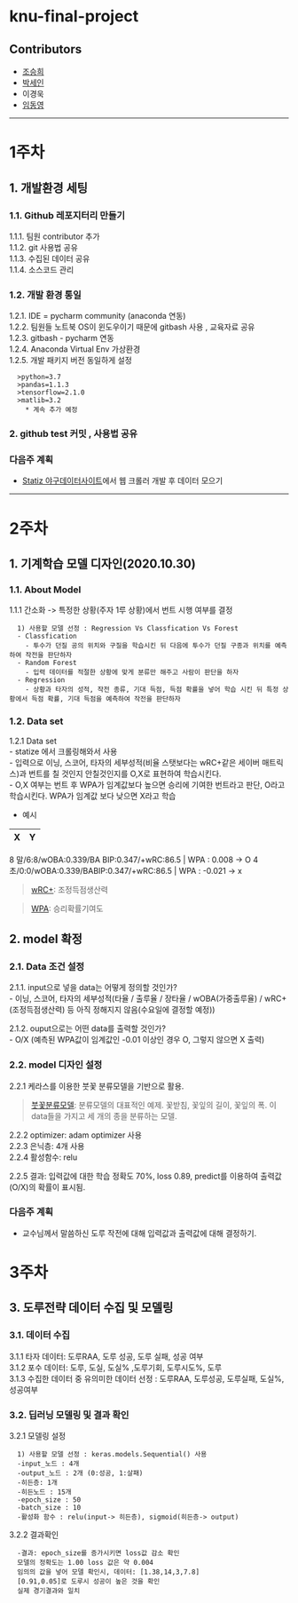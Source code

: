 # knu-final-project
## Contributors
- [조승희](https://github.com/sa02045)
- [박세인](https://github.com/sein126)
- 이경욱
- [임동영](https://github.com/imdognyoung)
<hr>    

1주차
======
## 1. 개발환경 세팅

### 1.1. Github 레포지터리 만들기   
  1.1.1. 팀원 contributor 추가   
  1.1.2. git 사용법 공유   
  1.1.3. 수집된 데이터 공유   
  1.1.4. 소스코드 관리   

### 1.2. 개발 환경 통일

   1.2.1. IDE = pycharm community (anaconda 연동)   
   1.2.2. 팀원들 노트북 OS이 윈도우이기 때문에 gitbash 사용 , 교육자료 공유   
   1.2.3. gitbash - pycharm 연동   
   1.2.4. Anaconda Virtual Env 가상환경   
   1.2.5. 개발 패키지 버전 동일하게 설정   
   
      >python=3.7    
      >pandas=1.1.3    
      >tensorflow=2.1.0    
      >matlib=3.2    
        * 계속 추가 예정

### 2. github test 커밋 , 사용법 공유

### 다음주 계획
* [Statiz 야구데이터사이트](http://www.statiz.co.kr/main.php)에서 웹 크롤러 개발 후 데이터 모으기
<hr>

2주차
=====
## 1. 기계학습 모델 디자인(2020.10.30)

### 1.1. About Model 
  1.1.1 간소화 -> 특정한 상황(주자 1루 상황)에서 번트 시행 여부를 결정
  
      1) 사용할 모델 선정 : Regression Vs Classfication Vs Forest    
      - Classfication
        - 투수가 던질 공의 위치와 구질을 학습시킨 뒤 다음에 투수가 던질 구종과 위치를 예측하여 작전을 판단하자
      - Random Forest
        - 입력 데이터를 적절한 상황에 맞게 분류만 해주고 사람이 판단을 하자 
      - Regression
        - 상황과 타자의 성적, 작전 종류, 기대 득점, 득점 확률을 넣어 학습 시킨 뒤 특정 상황에서 득점 확률, 기대 득점을 예측하여 작전을 판단하자
                
### 1.2. Data set   
   1.2.1 Data set    
      - statize 에서 크롤링해와서 사용    
      - 입력으로 이닝, 스코어, 타자의 세부성적(비율 스탯보다는 wRC+같은 세이버 매트릭스)과 번트를 칠 것인지 안칠것인지를 O,X로 표현하여 학습시킨다.    
      - O,X 여부는 번트 후 WPA가 임계값보다 높으면 승리에 기여한 번트라고 판단, O라고 학습시킨다. WPA가 임계값 보다 낮으면 X라고 학습    
- 예시

X | Y 
----|----
8 말/6:8/wOBA:0.339/BA
BIP:0.347/+wRC:86.5 | WPA : 0.008 -> O
4 초/0:0/wOBA:0.339/BABIP:0.347/+wRC:86.5 | WPA : -0.021 -> x


> [wRC+](https://namu.wiki/w/wRC+): 조정득점생산력

> [WPA](https://namu.wiki/w/%EC%8A%B9%EB%A6%AC%20%ED%99%95%EB%A5%A0%20%EA%B8%B0%EC%97%AC%EB%8F%84): 승리확률기여도
      
## 2. model 확정

### 2.1. Data 조건 설정
  2.1.1. input으로 넣을 data는 어떻게 정의할 것인가?  
     - 이닝, 스코어, 타자의 세부성적(타율 / 출루율 / 장타율 / wOBA(가중출루율) / wRC+(조정득점생산력) 등 아직 정해지지 않음(수요일에 결정할 예정))  
       
  2.1.2. ouput으로는 어떤 data를 출력할 것인가?  
     - O/X (예측된 WPA값이 임계값인 -0.01 이상인 경우 O, 그렇지 않으면 X 출력)  
  
### 2.2. model 디자인 설정  
  2.2.1 케라스를 이용한 붓꽃 분류모델을 기반으로 활용.  
    
> [붓꽃분류모델](https://pinkwink.kr/1128?category=769346): 분류모델의 대표적인 예제. 꽃받침, 꽃잎의 길이, 꽃잎의 폭. 이 data들을 가지고 세 개의 종을 분류하는 모델.   
  
  2.2.2 optimizer: adam optimizer 사용  
  2.2.3 은닉층: 4개 사용  
  2.2.4 활성함수: relu
  
  2.2.5 결과: 입력값에 대한 학습 정확도 70%, loss 0.89, predict를 이용하여 출력값(O/X)의 확률이 표시됨.
  
  ### 다음주 계획 
   - 교수님께서 말씀하신 도루 작전에 대해 입력값과 출력값에 대해 결정하기. 
   
3주차
=====
   
## 3. 도루전략 데이터 수집 및 모델링 

### 3.1. 데이터 수집 
  
  3.1.1 타자 데이터: 도루RAA,	도루 성공,	도루 실패, 성공 여부   
  3.1.2 포수 데이터: 도루,	도실,	도실%	,도루기회,	도루시도%,	도루   
  3.1.3 수집한 데이터 중 유의미한 데이터 선정 : 도루RAA, 도루성공, 도루실패, 도실%, 성공여부


### 3.2. 딥러닝 모델링 및 결과 확인
     
   3.2.1 모델링 설정
   
      1) 사용할 모델 선정 : keras.models.Sequential() 사용   
      -input_노드 : 4개
      -output_노드 : 2개 (0:성공, 1:살패)
      -히든층: 1개
      -히든노드 : 15개
      -epoch_size : 50
      -batch_size : 10
      -활성화 함수 : relu(input-> 히든층), sigmoid(히든층-> output)
      
   3.2.2 결과확인
   
   
      -결과: epoch_size를 증가시키면 loss값 감소 확인
      모델의 정확도는 1.00 loss 값은 약 0.004
      임의의 값을 넣어 모델 확인시, 데이터: [1.38,14,3,7.8]
      [0.91,0.05]로 도루시 성공이 높은 것을 확인
      실제 경기결과와 일치


